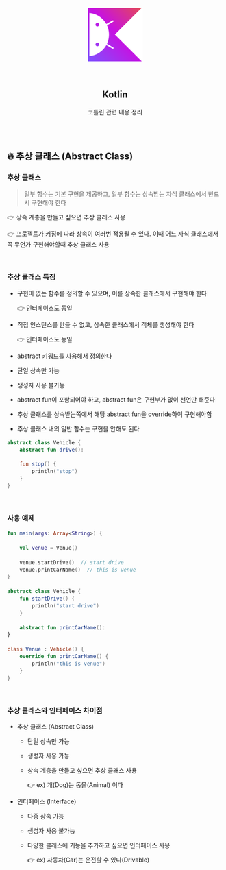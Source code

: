 <div align="center">
  <p>
    <img src="../README.assets/kotlin-hero.png">
  </p>
  <br>
  <h2>Kotlin</h2>
  <p>코틀린 관련 내용 정리</p>
  <br>
  <br>
</div>

## 🔥 추상 클래스 (Abstract Class)

### 추상 클래스 

> 일부 함수는 기본 구현을 제공하고, 일부 함수는 상속받는 자식 클래스에서 반드시 구현해야 한다

👉 상속 계층을 만들고 싶으면 추상 클래스 사용

👉 프로젝트가 커짐에 따라 상속이 여러번 적용될 수 있다. 이때 어느 자식 클래스에서 꼭 무언가 구현해야할때 추상 클래스 사용

<br>

### 추상 클래스 특징

- 구현이 없는 함수를 정의할 수 있으며, 이를 상속한 클래스에서 구현해야 한다

  👉 인터페이스도 동일

- 직접 인스턴스를 만들 수 없고, 상속한 클래스에서 객체를 생성해야 한다

  👉 인터페이스도 동일
- abstract 키워드를 사용해서 정의한다
- 단일 상속만 가능
- 생성자 사용 불가능
- abstract fun이 포함되어야 하고, abstract fun은 구현부가 없이 선언만 해준다
- 추상 클래스를 상속받는쪽에서 해당 abstract fun을 override하여 구현해야함
- 추상 클래스 내의 일반 함수는 구현을 안해도 된다

```kotlin
abstract class Vehicle {
    abstract fun drive():
  
    fun stop() {
        println("stop")
    }
}
```

<br>

### 사용 예제

```kotlin
fun main(args: Array<String>) {
  
    val venue = Venue()
  
    venue.startDrive()  // start drive
    venue.printCarName()  // this is venue
}

abstract class Vehicle {
    fun startDrive() {
        println("start drive")
    }
  
    abstract fun printCarName():
}

class Venue : Vehicle() {
    override fun printCarName() {
        println("this is venue")
    }
}
```

<br>

### 추상 클래스와 인터페이스 차이점

- 추상 클래스 (Abstract Class)

  - 단일 상속만 가능
  - 생성자 사용 가능
  - 상속 계층을 만들고 싶으면 추상 클래스 사용

    👉 ex) 개(Dog)는 동물(Animal) 이다

- 인터페이스 (Interface)

  - 다중 상속 가능

  - 생성자 사용 불가능

  - 다양한 클래스에 기능을 추가하고 싶으면 인터페이스 사용

    👉 ex) 자동차(Car)는 운전할 수 있다(Drivable)
  

